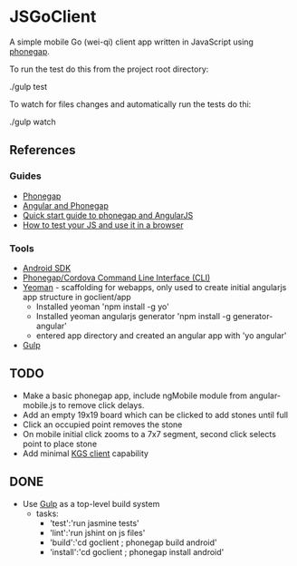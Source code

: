 JSGoClient
==========

A simple mobile Go (wei-qi) client app written in JavaScript using [phonegap](http://phonegap.com/).

To run the test do this from the project root directory:

 ./gulp test

To watch for files changes and automatically run the tests do thi:

 ./gulp watch

References
----------

### Guides

- [Phonegap](http://phonegap.com/)
- [Angular and Phonegap](http://briantford.com/blog/angular-phonegap)
- [Quick start guide to phonegap and AngularJS](http://devgirl.org/2013/06/10/quick-start-guide-phonegap-and-angularjs/)
- [How to test your JS and use it in a browser](http://www.rexfeng.com/blog/2014/07/how-to-unit-test-your-js-and-use-it-in-the-browser/)

### Tools

- [Android SDK](http://developer.android.com/sdk/index.html)
- [Phonegap/Cordova Command Line Interface (CLI)](http://docs.phonegap.com/en/edge/guide_cli_index.md.html#The%20Command-Line%20Interface)
- [Yeoman](http://yeoman.io) - scaffolding for webapps, only used to create initial angularjs app structure in goclient/app
    - Installed yeoman 'npm install -g yo'
    - Installed yeoman angularjs generator 'npm install -g generator-angular'
    - entered app directory and created an angular app with 'yo angular'
- [Gulp](http://gulpjs.com/)

TODO
----

- Make a basic phonegap app, include ngMobile module from angular-mobile.js to remove click delays.
- Add an empty 19x19 board which can be clicked to add stones until full
- Click an occupied point removes the stone
- On mobile initial click zooms to a 7x7 segment, second click selects point to place stone
- Add minimal [KGS client](https://www.gokgs.com/) capability

DONE
----

- Use [Gulp](http://gulpjs.com/) as a top-level build system
    - tasks:
        - 'test':'run jasmine tests'
        - 'lint':'run jshint on js files'
        - 'build':'cd goclient ; phonegap build android'
        - 'install':'cd goclient ; phonegap install android'


